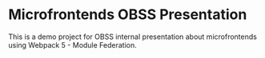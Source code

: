 # Microfrontends OBSS Presentation

This is a demo project for OBSS internal presentation about microfrontends using Webpack 5 - Module Federation.
